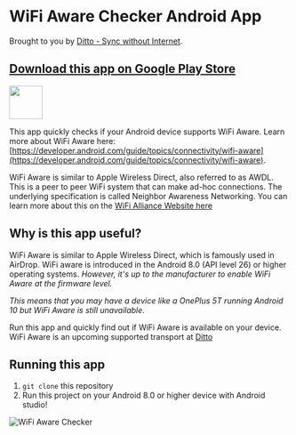 # WiFi Aware Checker Android App

Brought to you by [Ditto - Sync without Internet](https://www.ditto.live).

## [Download this app on Google Play Store](https://play.google.com/store/apps/details?id=live.ditto.wifiawarechecker)

<a href="https://play.google.com/store/apps/details?id=live.ditto.wifiawarechecker">
    <img src="https://raw.githubusercontent.com/steverichey/google-play-badge-svg/master/img/en_get.svg" height=60>
</a>

This app quickly checks if your Android device supports WiFi Aware. Learn more about WiFi Aware here:
[https://developer.android.com/guide/topics/connectivity/wifi-aware](https://developer.android.com/guide/topics/connectivity/wifi-aware).

WiFi Aware is similar to Apple Wireless Direct, also referred to as AWDL. This is a peer to peer WiFi system that can make ad-hoc connections. The underlying specification is called Neighbor Awareness Networking. You can learn more about this on the [WiFi Alliance Website here](https://www.wi-fi.org/discover-wi-fi/wi-fi-aware)

## Why is this app useful?

WiFi Aware is similar to Apple Wireless Direct, which is famously used in AirDrop. WiFi aware is introduced in the Android 8.0 (API level 26) or higher operating systems. _However, it's up to the manufacturer to enable WiFi Aware at the firmware level._

_This means that you may have a device like a OnePlus 5T running Android 10 but WiFi Aware is still unavailable_.

Run this app and quickly find out if WiFi Aware is available on your device. 
WiFi Aware is an upcoming supported transport at [Ditto](https://www.ditto.live)

## Running this app

1. `git clone` this repository
2. Run this project on your Android 8.0 or higher device with Android studio! 

![WiFi Aware Checker](https://media.giphy.com/media/kfXxeX3zidS1yzKVgC/giphy.gif)
